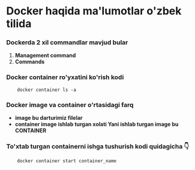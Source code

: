 # Docker haqida ma'lumotlar o'zbek tilida

### Dockerda 2 xil commandlar mavjud bular

1. __Management command__
2. __Commands__

### Docker container ro'yxatini ko'rish kodi

        docker container ls -a

### Docker image va container o'rtasidagi farq

* __image bu darturimiz filelar__
* __container image ishlab turgan xolati Yani ishlab turgan image bu CONTAINER__

### To'xtab turgan containerni ishga tushurish kodi quidagicha 👇

        docker container start container_name